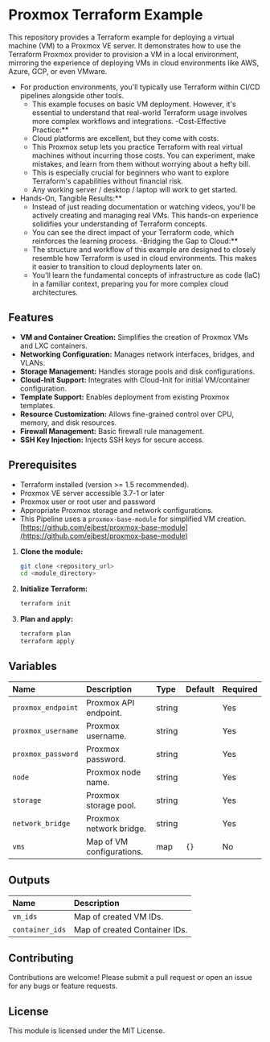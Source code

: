
# Proxmox Terraform Example 
This repository provides a Terraform example for deploying a virtual machine (VM) to a Proxmox VE server. It demonstrates how to use the Terraform Proxmox provider to provision a VM in a local environment, mirroring the experience of deploying VMs in cloud environments like AWS, Azure, GCP, or even VMware.

- For production environments, you'll typically use Terraform within CI/CD pipelines alongside other tools.
    * This example focuses on basic VM deployment. However, it's essential to understand that real-world Terraform usage involves more complex workflows and integrations.
-Cost-Effective Practice:**
    * Cloud platforms are excellent, but they come with costs.
    * This Proxmox setup lets you practice Terraform with real virtual machines without incurring those costs. You can experiment, make mistakes, and learn from them without worrying about a hefty bill.
    * This is especially crucial for beginners who want to explore Terraform's capabilities without financial risk.
    * Any working server / desktop / laptop will work to get started.
- Hands-On, Tangible Results:**
    * Instead of just reading documentation or watching videos, you'll be actively creating and managing real VMs. This hands-on experience solidifies your understanding of Terraform concepts.
    * You can see the direct impact of your Terraform code, which reinforces the learning process.
-Bridging the Gap to Cloud:**
    * The structure and workflow of this example are designed to closely resemble how Terraform is used in cloud environments. This makes it easier to transition to cloud deployments later on.
    * You'll learn the fundamental concepts of infrastructure as code (IaC) in a familiar context, preparing you for more complex cloud architectures.

## Features

* **VM and Container Creation:** Simplifies the creation of Proxmox VMs and LXC containers.
* **Networking Configuration:** Manages network interfaces, bridges, and VLANs.
* **Storage Management:** Handles storage pools and disk configurations.
* **Cloud-Init Support:** Integrates with Cloud-Init for initial VM/container configuration.
* **Template Support:** Enables deployment from existing Proxmox templates.
* **Resource Customization:** Allows fine-grained control over CPU, memory, and disk resources.
* **Firewall Management:** Basic firewall rule management.
* **SSH Key Injection:** Injects SSH keys for secure access.

## Prerequisites

- Terraform installed (version >= 1.5 recommended).
- Proxmox VE server accessible 3.7-1 or later
- Proxmox user or root user and password
- Appropriate Proxmox storage and network configurations.
- This Pipeline uses a `proxmox-base-module` for simplified VM creation. 
[https://github.com/ejbest/proxmox-base-module](https://github.com/ejbest/proxmox-base-module)


1.  **Clone the module:**

    ```bash
    git clone <repository_url>
    cd <module_directory>
    ```

3.  **Initialize Terraform:**

    ```bash
    terraform init
    ```

4.  **Plan and apply:**

    ```bash
    terraform plan
    terraform apply
    ```

## Variables

| Name                | Description                                    | Type   | Default | Required |
| :------------------ | :--------------------------------------------- | :----- | :------ | :------- |
| `proxmox_endpoint`  | Proxmox API endpoint.                          | string |         | Yes      |
| `proxmox_username`  | Proxmox username.                              | string |         | Yes      |
| `proxmox_password`  | Proxmox password.                              | string |         | Yes     |
| `node`              | Proxmox node name.                             | string |         | Yes      |
| `storage`           | Proxmox storage pool.                          | string |         | Yes      |
| `network_bridge`    | Proxmox network bridge.                        | string |         | Yes      |
| `vms`               | Map of VM configurations.                      | map    | `{}`    | No       |

## Outputs

| Name             | Description                               |
| :--------------- | :---------------------------------------- |
| `vm_ids`         | Map of created VM IDs.                    |
| `container_ids`  | Map of created Container IDs.             |

## Contributing

Contributions are welcome! Please submit a pull request or open an issue for any bugs or feature requests.

## License

This module is licensed under the MIT License.
